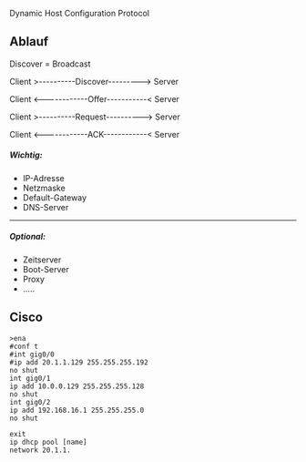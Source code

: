 Dynamic Host Configuration Protocol

## Ablauf

Discover = Broadcast

Client >----------Discover---------> Server

Client <------------Offer-----------< Server

Client >----------Request----------> Server

Client <------------ACK------------< Server

##### Wichtig:
* IP-Adresse
* Netzmaske
* Default-Gateway
* DNS-Server
--------
##### Optional:
* Zeitserver
* Boot-Server
* Proxy
* .....


## Cisco

~~~cisco
>ena
#conf t
#int gig0/0
#ip add 20.1.1.129 255.255.255.192
no shut
int gig0/1
ip add 10.0.0.129 255.255.255.128
no shut
int gig0/2
ip add 192.168.16.1 255.255.255.0
no shut

exit
ip dhcp pool [name]
network 20.1.1.
~~~
